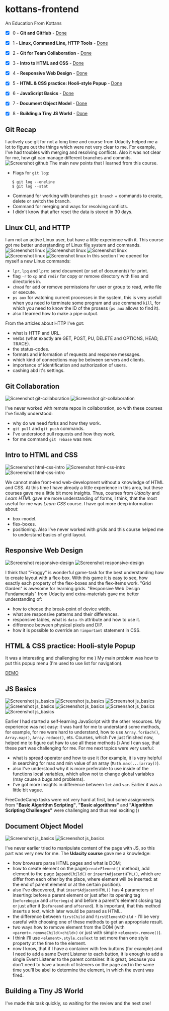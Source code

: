 # kottans-frontend
An Education From Kottans

- [x] 0 - <b>Git and GitHub</b> - [Done](#git-entry)
- [x] 1 - <b>Linux, Command Line, HTTP Tools</b> - [Done](#linux)
- [x] 2 - <b>Git for Team Collaboration</b> - [Done](#git-collaboration)
- [x] 3 - <b>Intro to HTML and CSS</b> - [Done](#html-css-intro)
- [x] 4 - <b>Responsive Web Design</b> - [Done](#responsive-design)
- [x] 5 - <b>HTML & CSS practice: Hooli-style Popup</b> - [Done](#html_css_practice)
- [x] 6 - <b>JavaScript Basics</b> - [Done](#JS_basics)
- [x] 7 - <b>Document Object Model</b> - [Done](#DOM)
- [x] 8 - <b>Building a Tiny JS World</b> - [Done](#Pre-OOP)


## <a name="git-entry">Git Recap</a>
I actively use git for not a long time and course from Udacity helped me a lot to figure out the things which were not very clear to me. For example, I've had troubles with merging and resolving conflicts. Also it was not clear for me, how git can manage different branches and commits. 
![Screenshot github](./git_and_github/git_udacity.png "UdacityGit")
The main new points that I learned from this course.
 - Flags for `git log`:
 ```
    $ git log --oneline
    $ git log --stat
 ```
 - Command for working with branches `git branch` + commands to create, delete or switch the branch.
 - Command for merging and ways for resolving conflicts.
 - I didn't know that after reset the data is stored in 30 days.


 ## <a name="linux">Linux CLI, and HTTP</a>
 I am not an active Linux user, but have a little experience with it. This course got me better understanding of Linux file system and commands.
 ![Screenshot linux](./task_linux_cli/ls_quiz1.png)
 ![Screenshot linux](./task_linux_cli/ls_quiz2.png)
 ![Screenshot linux](./task_linux_cli/ls_quiz3.png)
 ![Screenshot linux](./task_linux_cli/ls_quiz4.png)
 ![Screenshot linux](./task_linux_cli/ls_conclusion.png)
 In this section I've opened for myself a new Linux commands:
 - `lpr`, `lpq` and `lprm`: send document (or set of documents) for print.
 - flag `-r` to `cp` and `rmdir` for copy or remove directory with files and directories in.
 - `chmod` for add or remove permissions for user or group to read, write file or execute.
 - `ps aux` for watching current processes in the system, this is very usefull when you need to terminate some program and use command `kill`, for which you need to know the ID of the prosess (`ps aux` allows to find it).  
 - also I learned how to make a pipe output.

 From the articles about HTTP I've got:
 - what is HTTP and URL.
 - verbs (what exactly are GET, POST, PU, DELETE and OPTIONS, HEAD, TRACE).
 - the status-codes.
 - formats and information of requests and response messages.
 - which kind of connections may be between servers and clients.
 - importance of identification and authorization of users.
 - cashing abd it's settings.


## <a name="git-collaboration">Git Collaboration</a>
![Screenshot git-collaboration](./task_git_collaboration/git_collaboration_udacity.png)
![Screenshot git-collaboration](./task_git_collaboration/git_course.png)

 I've never worked with remote repos in collaboration, so with these courses I've finally understood:
 - why do we need forks and how they work.
 - `git pull` and `git push` commands.
 - I've understood pull requests and how they work.
 - for me command `git rebase` was new.


## <a name="html-css-intro">Intro to HTML and CSS</a>
![Screenshot html-css-intro](./task_html_css_intro/udacity_intro.png)
![Screenshot html-css-intro](./task_html_css_intro/learn_html.png)
![Screenshot html-css-intro](./task_html_css_intro/learn_css.png)

We cannot make front-end web-development without a knowledge of HTML and CSS. At this time I have already a little experience
in this area, but these courses gave me a little bit more insights.
Thus, courses from *Udacity* and *Learn HTML* gave me more understanding of forms,
I think, that the most useful for me was *Learn CSS* course. I have got more deep information about:
- box-model.
- flex-boxes.
- positioning.
Also I've never worked with *grids* and this course helped me to understand basics of grid layout.


## <a name="responsive-design">Responsive Web Design</a>
![Screenshot responsive-design](./task_responsive_web_design/udacity_resp_web.png)
![Screenshot responsive-design](./task_responsive_web_design/froggy.png)

I think that "Froggy" is wonderful game-task for the best understanding haw to create layout with a flex-box. With this game
it is easy to see, how exactly each property of the flex-boxes and the flex-items work. "Grid Garden" is awesome for learning
grids.
"Responsive Web Design Fundamentals" from Udacity and extra-materials gave me better understanding of:
- how to choose the break-point of device width.
- what are responsive patterns and their differences.
- responsive tables, what is `data-th` attribute and how to use it.
- difference between physical pixels and DIP.
- how it is possible to override an `!important` statement in CSS.

## <a name="html_css_practice">HTML & CSS practice: Hooli-style Popup</a>
It was a interesting and challenging for me ) My main problem was how to put this popup menu (I'm used to use list for navigation).

[DEMO](https://ua-girl.github.io/Popup-practice/)


## <a name="JS_basics">JS Basics</a>
![Screenshot js_basics](./task_js_basics/udacity_JS.png)
![Screenshot js_basics](./task_js_basics/basic_JS.png)
![Screenshot js_basics](./task_js_basics/basic_ES6.png)
![Screenshot js_basics](./task_js_basics/functional_programming.png)
![Screenshot js_basics](./task_js_basics/basic_data_structure.png)
![Screenshot js_basics](./task_js_basics/basic_algo_scripting.png)
![Screenshot js_basics](./task_js_basics/algo_scripting.png)

Earlier I had started a self-learning JavaScript with the other resources. My experience was not easy: it was hard for me to understand some
methods, for example, for me were hard to understand, how to use `Array.forEach()`, `Array.map()`, `Array.reduce()`, ets.
Courses, which I've just finished now, helped me to figure out haw to use all these methods )) And I can say, that these part was challenging for me.
For me next topics were very useful:

- what is spread operator and how to use it (for example, it is very helpful in searching for max and min value of an array (`Math.max(...[array])`).
- also I've understood why it is more preferable to use inside of the functions local variables, which allow not to change global variables (may
cause a bugs and problems).
- I've got more insights in difference between `let` and `var`. Earlier it was a little bit vague.

FreeCodeCamp tasks were not very hard at first, but some assignments from **"Basic Algorithm Scripting"**, **"Basic algorithms"** and
**"Algorithm Scripting Challenges"** were challenging and thus real exciting ))


## <a name="DOM">Document Object Model</a>
![Screenshot js_basics](./task_js_dom/udacity_dom.png)
![Screenshot js_basics](./task_js_dom/algo_scripting.png)

I've never earlier tried to manipulate content of the page with JS, so this part was very new for me. The **Udacity course** gave me a
knowledge:
- how browsers parse HTML pages and what is DOM;
- how to create element on the page(`createElement()` method), add element to the page (`appendChild()` or `insertAdjacentHTML()`,
which are differ from each other by the place, where element will be inserted: at the end of parent element or at the certain position).
- also I've discovered, that `insertAdjacentHTML()` has 4 parameters of inserting: before a parent element or just after its opening tag
 (`beforebegin` and `afterbegin`) and before a parent's element closing tag or just after it (`beforeend` and `afterend`). It is important, that this method inserts
 a text, which later would be parsed as HTML.
- the difference between `firstChild` and `firstElementChild` - I'll be very careful with choosing one of these methods to get an appropriate result.
- two ways how to remove element from the DOM (with `<parent>.removeChild(<child>)` or just with simple `<element>.remove()`).
- I think I'll use `<element>.style.cssText` to set more than one style property at the time to the element.
- now I know, that if I have a container with few buttons (for example) and I need to add a same Event Listener to each button,
it is enough to add a single Event Listener to the parent container. It is great, because you don't need to have a bunch of listeners on the page
and in the same time you'll be abel to determine the element, in which the event was fired.


## <a name="Pre-OOP">Building a Tiny JS World</a>
I've made this task quickly, so waiting for the review and the next one!



